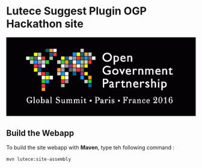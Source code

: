 Lutece Suggest Plugin OGP Hackathon site
==

![OGP Summit Banner](https://github.com/lutece-secteur-public/ogp-hackathon-site/blob/master/webapp/images/ogpsummit_banner.gif)


## Build the Webapp

To build the site webapp with **Maven**, type teh following command :
```
mvn lutece:site-assembly
```
